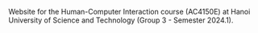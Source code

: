 Website for the Human-Computer Interaction course (AC4150E) at Hanoi University of Science and Technology (Group 3 - Semester 2024.1).
